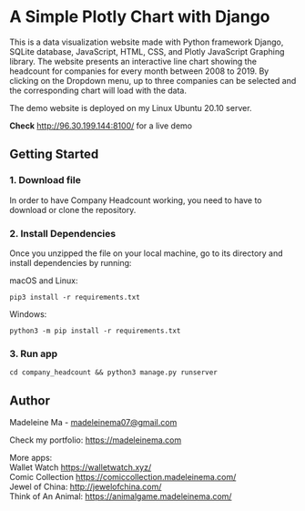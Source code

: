 # A Simple Plotly Chart with Django

This is a data visualization website made with Python framework Django, SQLite database,
JavaScript, HTML, CSS, and Plotly JavaScript Graphing library. 
The website presents an interactive line chart showing the headcount for companies for every month between 2008 to 2019.
By clicking on the Dropdown menu, up to three companies can be selected and the corresponding chart will load with the data.

The demo website is deployed on my Linux Ubuntu 20.10 server.

<strong>Check</strong> http://96.30.199.144:8100/ for a live demo 

## Getting Started

### 1. Download file
In order to have Company Headcount working, you need to have to download or clone the repository. 

### 2. Install Dependencies
Once you unzipped the file on your local machine, go to its directory and install dependencies by running:

macOS and Linux:
```
pip3 install -r requirements.txt
```

Windows:
```
python3 -m pip install -r requirements.txt
```

### 3. Run app
```
cd company_headcount && python3 manage.py runserver 
```


## Author
Madeleine Ma - madeleinema07@gmail.com

Check my portfolio: https://madeleinema.com

More apps: <br>
Wallet Watch https://walletwatch.xyz/ <br>
Comic Collection https://comiccollection.madeleinema.com/ <br>
Jewel of China: http://jewelofchina.com/ <br>
Think of An Animal: https://animalgame.madeleinema.com/







